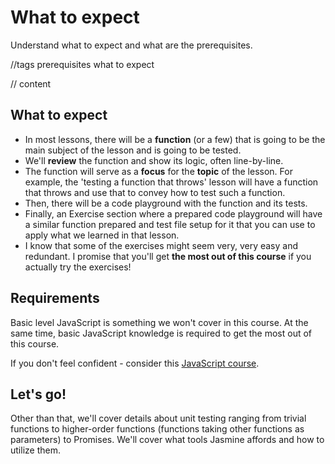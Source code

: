 # What to expect

Understand what to expect and what are the prerequisites.

//tags
prerequisites
what to expect

// content

## What to expect

- In most lessons, there will be a **function** (or a few) that is going to be the main subject of the lesson and is going to be tested.
- We'll **review** the function and show its logic, often line-by-line.
- The function will serve as a **focus** for the **topic** of the lesson. For example, the 'testing a function that throws' lesson will have a function that throws and use that to convey how to test such a function.
- Then, there will be a code playground with the function and its tests.
- Finally, an Exercise section where a prepared code playground will have a similar function prepared and test file setup for it that you can use to apply what we learned in that lesson.
- I know that some of the exercises might seem very, very easy and redundant. I promise that you'll get **the most out of this course** if you actually try the exercises!

## Requirements

Basic level JavaScript is something we won't cover in this course. At the same time, basic JavaScript knowledge is required to get the most out of this course.

If you don't feel confident - consider this [JavaScript course](https://www.educative.io/courses/javascript-in-detail-from-beginner-to-advanced).

## Let's go!

Other than that, we'll cover details about unit testing ranging from trivial functions to higher-order functions (functions taking other functions as parameters) to Promises. We'll cover what tools Jasmine affords and how to utilize them.
